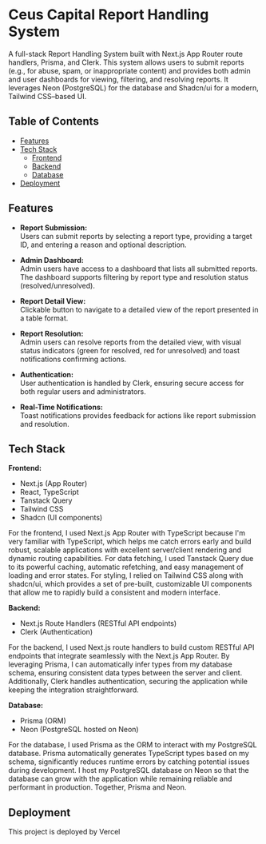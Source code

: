 # Ceus Capital Report Handling System

A full-stack Report Handling System built with Next.js App Router route handlers, Prisma, and Clerk. This system allows users to submit reports (e.g., for abuse, spam, or inappropriate content) and provides both admin and user dashboards for viewing, filtering, and resolving reports. It leverages Neon (PostgreSQL) for the database and Shadcn/ui for a modern, Tailwind CSS–based UI.

## Table of Contents

- [Features](#features)
- [Tech Stack](#tech-stack)
  - [Frontend](#frontend)
  - [Backend](#backend)
  - [Database](#database)
- [Deployment](#deployment)

## Features

- **Report Submission:**  
  Users can submit reports by selecting a report type, providing a target ID, and entering a reason and optional description.
- **Admin Dashboard:**  
  Admin users have access to a dashboard that lists all submitted reports. The dashboard supports filtering by report type and resolution status (resolved/unresolved).

- **Report Detail View:**  
  Clickable button to navigate to a detailed view of the report presented in a table format.

- **Report Resolution:**  
  Admin users can resolve reports from the detailed view, with visual status indicators (green for resolved, red for unresolved) and toast notifications confirming actions.

- **Authentication:**  
  User authentication is handled by Clerk, ensuring secure access for both regular users and administrators.

- **Real-Time Notifications:**  
  Toast notifications provides feedback for actions like report submission and resolution.

## Tech Stack

**Frontend:**

- Next.js (App Router)
- React, TypeScript
- Tanstack Query
- Tailwind CSS
- Shadcn (UI components)

For the frontend, I used Next.js App Router with TypeScript because I'm very familiar with TypeScript, which helps me catch errors early and build robust, scalable applications with excellent server/client rendering and dynamic routing capabilities. For data fetching, I used Tanstack Query due to its powerful caching, automatic refetching, and easy management of loading and error states. For styling, I relied on Tailwind CSS along with shadcn/ui, which provides a set of pre-built, customizable UI components that allow me to rapidly build a consistent and modern interface.

**Backend:**

- Next.js Route Handlers (RESTful API endpoints)
- Clerk (Authentication)

For the backend, I used Next.js route handlers to build custom RESTful API endpoints that integrate seamlessly with the Next.js App Router. By leveraging Prisma, I can automatically infer types from my database schema, ensuring consistent data types between the server and client. Additionally, Clerk handles authentication, securing the application while keeping the integration straightforward.

**Database:**

- Prisma (ORM)
- Neon (PostgreSQL hosted on Neon)

For the database, I used Prisma as the ORM to interact with my PostgreSQL database. Prisma automatically generates TypeScript types based on my schema, significantly reduces runtime errors by catching potential issues during development. I host my PostgreSQL database on Neon so that the database can grow with the application while remaining reliable and performant in production. Together, Prisma and Neon.

## Deployment

This project is deployed by Vercel
